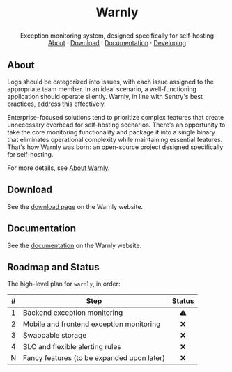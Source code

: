 <h1>
<p align="center">
<br>Warnly
</h1>
  <p align="center">
    Exception monitoring system, designed specifically for self-hosting
    <br />
    <a href="#about">About</a>
    ·
    <a href="#download">Download</a>
    ·
    <a href="#documentation">Documentation</a>
    ·
    <a href="internal#project-structure">Developing</a>
  </p>
</p>

## About

Logs should be categorized into issues, with each issue assigned to the appropriate team member. In an ideal scenario, a well-functioning application should operate silently. Warnly, in line with Sentry's best practices, address this effectively.

Enterprise-focused solutions tend to prioritize complex features that create unnecessary overhead for self-hosting scenarios. There's an opportunity to take the core monitoring functionality and package it into a single binary that eliminates operational complexity while maintaining essential features. That's how Warnly was born: an open-source project designed specifically for self-hosting.

For more details, see [About Warnly](https://warnly.io/docs/about).

## Download

See the [download page](https://warnly.io/download) on the Warnly website.

## Documentation

See the [documentation](https://warnly.io/docs) on the Warnly website.

## Roadmap and Status

The high-level plan for `warnly`, in order:

|  #  | Step                                                      | Status |
| :-: | --------------------------------------------------------- | :----: |
|  1  | Backend exception monitoring                              |   ⚠️   |
|  2  | Mobile and frontend exception monitoring                  |   ❌   |
|  3  | Swappable storage                                         |   ❌   |
|  4  | SLO and flexible alerting rules                           |   ❌   |
|  N  | Fancy features (to be expanded upon later)                |   ❌   |
